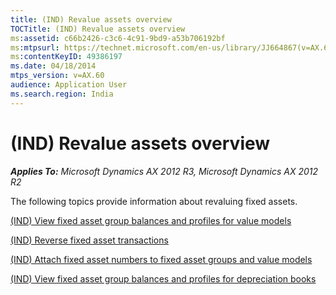 ```yaml
---
title: (IND) Revalue assets overview
TOCTitle: (IND) Revalue assets overview
ms:assetid: c66b2426-c3c6-4c91-9bd9-a53b706192bf
ms:mtpsurl: https://technet.microsoft.com/en-us/library/JJ664867(v=AX.60)
ms:contentKeyID: 49386197
ms.date: 04/18/2014
mtps_version: v=AX.60
audience: Application User
ms.search.region: India
---
```


# (IND) Revalue assets overview 


_**Applies To:** Microsoft Dynamics AX 2012 R3, Microsoft Dynamics AX 2012 R2_

The following topics provide information about revaluing fixed assets.

[(IND) View fixed asset group balances and profiles for value models](ind-view-fixed-asset-group-balances-and-profiles-for-value-models.md)

[(IND) Reverse fixed asset transactions](ind-reverse-fixed-asset-transactions.md)

[(IND) Attach fixed asset numbers to fixed asset groups and value models](ind-attach-fixed-asset-numbers-to-fixed-asset-groups-and-value-models.md)

[(IND) View fixed asset group balances and profiles for depreciation books](ind-view-fixed-asset-group-balances-and-profiles-for-depreciation-books.md)

  


